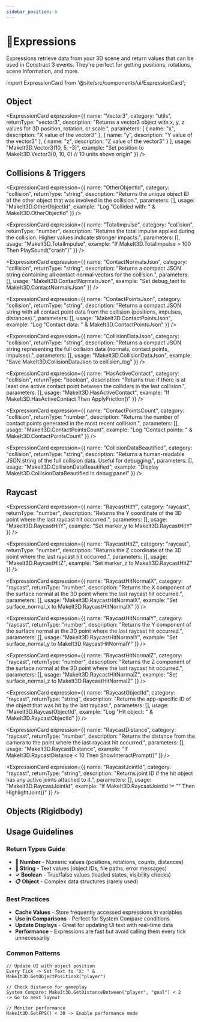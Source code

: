 ```yaml
---
sidebar_position: 6
---
```


# 🧮Expressions

Expressions retrieve data from your 3D scene and return values that can be used in Construct 3 events. They're perfect for getting positions, rotations, scene information, and more.

import ExpressionCard from '@site/src/components/ui/ExpressionCard';


## Object
<div className="expressionsGrid">
  <ExpressionCard
    expression={{
      name: "RGB",
      category: "utils",
      returnType: "color",
      description: "Create a color from RGB values (0-255).",
      parameters: [
        { name: "r", description: "Red component (0-255)" },
        { name: "g", description: "Green component (0-255)" },
        { name: "b", description: "Blue component (0-255)" }
      ],
      usage: "MakeIt3D.RGB(255, 128, 0)",
      example: "Set object color to MakeIt3D.RGB(255, 0, 0) // Bright red"
    }}
  />

  <ExpressionCard
    expression={{
      name: "Vector3",
      category: "utils",
      returnType: "vector3",
      description: "Returns a vector3 object with x, y, z values for 3D position, rotation, or scale.",
      parameters: [
        { name: "x", description: "X value of the vector3" },
        { name: "y", description: "Y value of the vector3" },
        { name: "z", description: "Z value of the vector3" }
      ],
      usage: "MakeIt3D.Vector3(10, 5, -3)",
      example: "Set position to MakeIt3D.Vector3(0, 10, 0) // 10 units above origin"
    }}
  />
</div>

## Collisions & Triggers
<div className="expressionsGrid">
  <ExpressionCard
    expression={{
      name: "SelfObjectId",
      category: "collision",
      returnType: "string",
      description: "Returns the unique object ID of the object that is checking for the collision.",
      parameters: [],
      usage: "MakeIt3D.SelfObjectId",
      example: "Log \"Collision detected on: \" & MakeIt3D.SelfObjectId"
    }}
  />

  <ExpressionCard
    expression={{
      name: "OtherObjectId", 
      category: "collision",
      returnType: "string",
      description: "Returns the unique object ID of the other object that was involved in the collision.",
      parameters: [],
      usage: "MakeIt3D.OtherObjectId",
      example: "Log \"Collided with: \" & MakeIt3D.OtherObjectId"
    }}
  />

  <ExpressionCard
    expression={{
      name: "TotalImpulse",
      category: "collision",
      returnType: "number",
      description: "Returns the total impulse applied during the collision. Higher values indicate stronger impacts.",
      parameters: [],
      usage: "MakeIt3D.TotalImpulse",
      example: "If MakeIt3D.TotalImpulse > 100 Then PlaySound(\"crash\")"
    }}
  />

  <ExpressionCard
    expression={{
      name: "ContactNormalsJson",
      category: "collision",
      returnType: "string",
      description: "Returns a compact JSON string containing all contact normal vectors for the collision.",
      parameters: [],
      usage: "MakeIt3D.ContactNormalsJson",
      example: "Set debug_text to MakeIt3D.ContactNormalsJson"
    }}
  />

  <ExpressionCard
    expression={{
      name: "ContactPointsJson",
      category: "collision",
      returnType: "string",
      description: "Returns a compact JSON string with all contact point data from the collision (positions, impulses, distances).",
      parameters: [],
      usage: "MakeIt3D.ContactPointsJson",
      example: "Log \"Contact data: \" & MakeIt3D.ContactPointsJson"
    }}
  />

  <ExpressionCard
    expression={{
      name: "CollisionDataJson",
      category: "collision",
      returnType: "string",
      description: "Returns a compact JSON string representing the full collision data (normals, contact points, impulses).",
      parameters: [],
      usage: "MakeIt3D.CollisionDataJson",
      example: "Save MakeIt3D.CollisionDataJson to collision_log"
    }}
  />

  <ExpressionCard
    expression={{
      name: "HasActiveContact",
      category: "collision",
      returnType: "boolean",
      description: "Returns true if there is at least one active contact point between the colliders in the last collision.",
      parameters: [],
      usage: "MakeIt3D.HasActiveContact",
      example: "If MakeIt3D.HasActiveContact Then ApplyFriction()"
    }}
  />

  <ExpressionCard
    expression={{
      name: "ContactPointsCount",
      category: "collision",
      returnType: "number", 
      description: "Returns the number of contact points generated in the most recent collision.",
      parameters: [],
      usage: "MakeIt3D.ContactPointsCount",
      example: "Log \"Contact points: \" & MakeIt3D.ContactPointsCount"
    }}
  />

  <ExpressionCard
    expression={{
      name: "CollisionDataBeautified",
      category: "collision",
      returnType: "string",
      description: "Returns a human-readable JSON string of the full collision data. Useful for debugging.",
      parameters: [],
      usage: "MakeIt3D.CollisionDataBeautified",
      example: "Display MakeIt3D.CollisionDataBeautified in debug panel"
    }}
  />
</div>

## Raycast
<div className="expressionsGrid">
  <ExpressionCard
    expression={{
      name: "RaycastHitX",
      category: "raycast",
      returnType: "number",
      description: "Returns the X coordinate of the 3D point where the last raycast hit occurred.",
      parameters: [],
      usage: "MakeIt3D.RaycastHitX",
      example: "Set marker_x to MakeIt3D.RaycastHitX"
    }}
  />

  <ExpressionCard
    expression={{
      name: "RaycastHitY",
      category: "raycast",
      returnType: "number",
      description: "Returns the Y coordinate of the 3D point where the last raycast hit occurred.",
      parameters: [],
      usage: "MakeIt3D.RaycastHitY",
      example: "Set marker_y to MakeIt3D.RaycastHitY"
    }}
  />

  <ExpressionCard
    expression={{
      name: "RaycastHitZ",
      category: "raycast",
      returnType: "number",
      description: "Returns the Z coordinate of the 3D point where the last raycast hit occurred.",
      parameters: [],
      usage: "MakeIt3D.RaycastHitZ",
      example: "Set marker_z to MakeIt3D.RaycastHitZ"
    }}
  />

  <ExpressionCard
    expression={{
      name: "RaycastHitNormalX",
      category: "raycast",
      returnType: "number",
      description: "Returns the X component of the surface normal at the 3D point where the last raycast hit occurred.",
      parameters: [],
      usage: "MakeIt3D.RaycastHitNormalX",
      example: "Set surface_normal_x to MakeIt3D.RaycastHitNormalX"
    }}
  />

  <ExpressionCard
    expression={{
      name: "RaycastHitNormalY",
      category: "raycast",
      returnType: "number",
      description: "Returns the Y component of the surface normal at the 3D point where the last raycast hit occurred.",
      parameters: [],
      usage: "MakeIt3D.RaycastHitNormalY",
      example: "Set surface_normal_y to MakeIt3D.RaycastHitNormalY"
    }}
  />

  <ExpressionCard
    expression={{
      name: "RaycastHitNormalZ",
      category: "raycast",
      returnType: "number",
      description: "Returns the Z component of the surface normal at the 3D point where the last raycast hit occurred.",
      parameters: [],
      usage: "MakeIt3D.RaycastHitNormalZ",
      example: "Set surface_normal_z to MakeIt3D.RaycastHitNormalZ"
    }}
  />

  <ExpressionCard
    expression={{
      name: "RaycastObjectId",
      category: "raycast",
      returnType: "string",
      description: "Returns the app-specific ID of the object that was hit by the last raycast.",
      parameters: [],
      usage: "MakeIt3D.RaycastObjectId",
      example: "Log \"Hit object: \" & MakeIt3D.RaycastObjectId"
    }}
  />

  <ExpressionCard
    expression={{
      name: "RaycastDistance",
      category: "raycast",
      returnType: "number",
      description: "Returns the distance from the camera to the point where the last raycast hit occurred.",
      parameters: [],
      usage: "MakeIt3D.RaycastDistance",
      example: "If MakeIt3D.RaycastDistance < 10 Then ShowInteractPrompt()"
    }}
  />

  <ExpressionCard
    expression={{
      name: "RaycastJointId",
      category: "raycast",
      returnType: "string",
      description: "Returns joint ID if the hit object has any active joints attached to it.",
      parameters: [],
      usage: "MakeIt3D.RaycastJointId",
      example: "If MakeIt3D.RaycastJointId != \"\" Then HighlightJoint()"
    }}
  />
</div>

## Objects (Rigidbody)
<div className="expressionsGrid">
  <ExpressionCard
    expression={{
      name: "GetCurrentForeachObjectId",
      category: "object",
      returnType: "string",
      description: "Get the object ID of the current object being iterated in a foreach loop.",
      parameters: [],
      usage: "MakeIt3D.GetCurrentForeachObjectId",
      example: "Log \"Processing object: \" & MakeIt3D.GetCurrentForeachObjectId"
    }}
  />
</div>


## Usage Guidelines

### **Return Types Guide**
- **🔢 Number** - Numeric values (positions, rotations, counts, distances)
- **📝 String** - Text values (object IDs, file paths, error messages)  
- **✓ Boolean** - True/false values (loaded states, visibility checks)
- **📋 Object** - Complex data structures (rarely used)

### **Best Practices**
- **Cache Values** - Store frequently accessed expressions in variables
- **Use in Comparisons** - Perfect for System Compare conditions
- **Update Displays** - Great for updating UI text with real-time data
- **Performance** - Expressions are fast but avoid calling them every tick unnecessarily

### **Common Patterns**
```
// Update UI with object position
Every Tick -> Set Text to "X: " & MakeIt3D.GetObjectPositionX("player")

// Check distance for gameplay
System Compare: MakeIt3D.GetDistanceBetween("player", "goal") < 2
-> Go to next layout

// Monitor performance
MakeIt3D.GetFPS() < 30 -> Enable performance mode
```